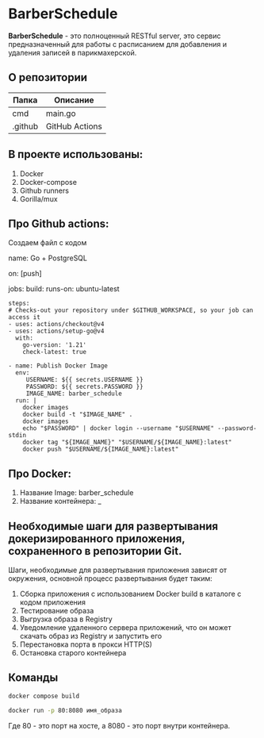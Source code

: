 # BarberSchedule

**BarberSchedule** - это полноценный RESTful server, это сервис предназначенный для работы с расписанием для добавления и удаления записей в парикмахерской.

## О репозитории

| Папка      | Описание                       |
|------------|--------------------------------|
| cmd        | main.go              | Go      |
| .github    | GitHub Actions       | yaml    |


## В проекте использованы:
1. Docker
2. Docker-compose
3. Github runners
4. Gorilla/mux




## Про Github actions:

Создаем файл с кодом

name: Go + PostgreSQL

on: [push]

jobs:
  build:
    runs-on: ubuntu-latest

    steps:
    # Checks-out your repository under $GITHUB_WORKSPACE, so your job can access it
    - uses: actions/checkout@v4
    - uses: actions/setup-go@v4
      with:
        go-version: '1.21'
        check-latest: true

    - name: Publish Docker Image
      env:
         USERNAME: ${{ secrets.USERNAME }}
         PASSWORD: ${{ secrets.PASSWORD }}
         IMAGE_NAME: barber_schedule
      run: |
        docker images
        docker build -t "$IMAGE_NAME" .
        docker images
        echo "$PASSWORD" | docker login --username "$USERNAME" --password-stdin
        docker tag "${IMAGE_NAME}" "$USERNAME/${IMAGE_NAME}:latest"
        docker push "$USERNAME/${IMAGE_NAME}:latest"







## Про Docker:
1) Название Image: barber_schedule
2) Название контейнера: _


## Необходимые шаги для развертывания докеризированного приложения, сохраненного в репозитории Git.
Шаги, необходимые для развертывания приложения зависят от окружения, основной процесс развертывания будет таким:
1. Сборка приложения с использованием Docker build в каталоге с кодом приложения
2. Тестирование образа
3. Выгрузка образа в Registry
4. Уведомление удаленного сервера приложений, что он может скачать образ из Registry и запустить его
5. Перестановка порта в прокси HTTP(S)
6. Остановка старого контейнера


## Команды

```bash
docker compose build
```

```bash
docker run -p 80:8080 имя_образа
```
Где 80 - это порт на хосте, а 8080 - это порт внутри контейнера.